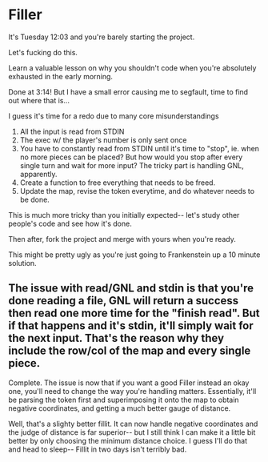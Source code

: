 # Filler

It's Tuesday 12:03 and you're barely starting the project.

Let's fucking do this. 

Learn a valuable lesson on why you shouldn't code when you're absolutely exhausted in the early morning. 

Done at 3:14! But I have a small error causing me to segfault, time to find out where that is... 

I guess it's time for a redo due to many core misunderstandings

1. All the input is read from STDIN
2. The exec w/ the player's number is only sent once
3. You have to constantly read from STDIN until it's time to "stop", ie. when no more pieces can be placed? But how
would you stop after every single turn and wait for more input? The tricky part is handling GNL, apparently. 
4. Create a function to free everything that needs to be freed. 
5. Update the map, revise the token everytime, and do whatever needs to be done.

This is much more tricky than you initially expected-- let's study other people's code and see how it's done. 

Then after, fork the project and merge with yours when you're ready. 

This might be pretty ugly as you're just going to Frankenstein up a 10 minute solution. 

The issue with read/GNL and stdin is that you're done reading a file, GNL will return a success then read one more time for the "finish read". But if that happens and it's stdin, it'll simply wait for the next input. That's the reason why they include the row/col of the map and every single piece. 
-------------------------------------------------------------------------

Complete. The issue is now that if you want a good Filler instead an okay one, you'll need to change the way you're handling matters. Essentially, it'll be parsing the token first and superimposing it onto the map to obtain negative coordinates, and getting a much better gauge of distance. 

Well, that's a slighty better fillit. It can now handle negative coordinates and the judge of distance is far superior-- but I still think I can make it a little bit better by only choosing the minimum distance choice. I guess I'll do that and head to sleep-- Fillit in two days isn't terribly bad. 
